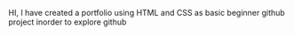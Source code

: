 HI, I have created a portfolio using HTML and CSS as basic beginner github project inorder to explore github
